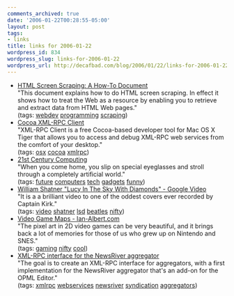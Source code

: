 ```yaml
---
comments_archived: true
date: '2006-01-22T00:28:55-05:00'
layout: post
tags:
- links
title: links for 2006-01-22
wordpress_id: 834
wordpress_slug: links-for-2006-01-22
wordpress_url: http://decafbad.com/blog/2006/01/22/links-for-2006-01-22
---
```

<ul class="delicious">
	<li>
		<div class="delicious-link"><a href="http://www.rexx.com/~dkuhlman/quixote_htmlscraping.html">HTML Screen Scraping: A How-To Document</a></div>
		<div class="delicious-extended">"This document explains how to do HTML screen scraping. In effect it shows how to treat the Web as a resource by enabling you to retrieve and extract data from HTML Web pages."</div>
		<div class="delicious-tags">(tags: <a href="http://del.icio.us/deusx/webdev">webdev</a> <a href="http://del.icio.us/deusx/programming">programming</a> <a href="http://del.icio.us/deusx/scraping">scraping</a>)</div>
	</li>
	<li>
		<div class="delicious-link"><a href="http://www.ditchnet.org/xmlrpc/">Cocoa XML-RPC Client</a></div>
		<div class="delicious-extended">"XML-RPC Client is a free Cocoa-based developer tool for Mac OS X Tiger that allows you to access and debug XML-RPC web services from the comfort of your desktop."</div>
		<div class="delicious-tags">(tags: <a href="http://del.icio.us/deusx/osx">osx</a> <a href="http://del.icio.us/deusx/cocoa">cocoa</a> <a href="http://del.icio.us/deusx/xmlrpc">xmlrpc</a>)</div>
	</li>
	<li>
		<div class="delicious-link"><a href="http://www.atarimagazines.com/compute/issue113/p20_21st_CENTURY_COMPUTING.php">21st Century Computing</a></div>
		<div class="delicious-extended">"When you come home, you slip on special eyeglasses and stroll through a completely artificial world."</div>
		<div class="delicious-tags">(tags: <a href="http://del.icio.us/deusx/future">future</a> <a href="http://del.icio.us/deusx/computers">computers</a> <a href="http://del.icio.us/deusx/tech">tech</a> <a href="http://del.icio.us/deusx/gadgets">gadgets</a> <a href="http://del.icio.us/deusx/funny">funny</a>)</div>
	</li>
	<li>
		<div class="delicious-link"><a href="http://video.google.com/videoplay?docid=-7258896287489458266">William Shatner "Lucy In The Sky With Diamonds" - Google Video</a></div>
		<div class="delicious-extended">"It is a a brilliant video to one of the oddest covers ever recorded by Captain Kirk."</div>
		<div class="delicious-tags">(tags: <a href="http://del.icio.us/deusx/video">video</a> <a href="http://del.icio.us/deusx/shatner">shatner</a> <a href="http://del.icio.us/deusx/lsd">lsd</a> <a href="http://del.icio.us/deusx/beatles">beatles</a> <a href="http://del.icio.us/deusx/nifty">nifty</a>)</div>
	</li>
	<li>
		<div class="delicious-link"><a href="http://ian-albert.com/misc/gamemaps.php">Video Game Maps - Ian-Albert.com</a></div>
		<div class="delicious-extended">"The pixel art in 2D video games can be very beautiful, and it brings back a lot of memories for those of us who grew up on Nintendo and SNES."</div>
		<div class="delicious-tags">(tags: <a href="http://del.icio.us/deusx/gaming">gaming</a> <a href="http://del.icio.us/deusx/nifty">nifty</a> <a href="http://del.icio.us/deusx/cool">cool</a>)</div>
	</li>
	<li>
		<div class="delicious-link"><a href="http://www.xmlrpc.com/discuss/msgReader$2691">XML-RPC interface for the NewsRiver aggregator</a></div>
		<div class="delicious-extended">"The goal is to create an XML-RPC interface for aggregators, with a first implementation for the NewsRiver aggregator that's an add-on for the OPML Editor."</div>
		<div class="delicious-tags">(tags: <a href="http://del.icio.us/deusx/xmlrpc">xmlrpc</a> <a href="http://del.icio.us/deusx/webservices">webservices</a> <a href="http://del.icio.us/deusx/newsriver">newsriver</a> <a href="http://del.icio.us/deusx/syndication">syndication</a> <a href="http://del.icio.us/deusx/aggregators">aggregators</a>)</div>
	</li>
</ul>
